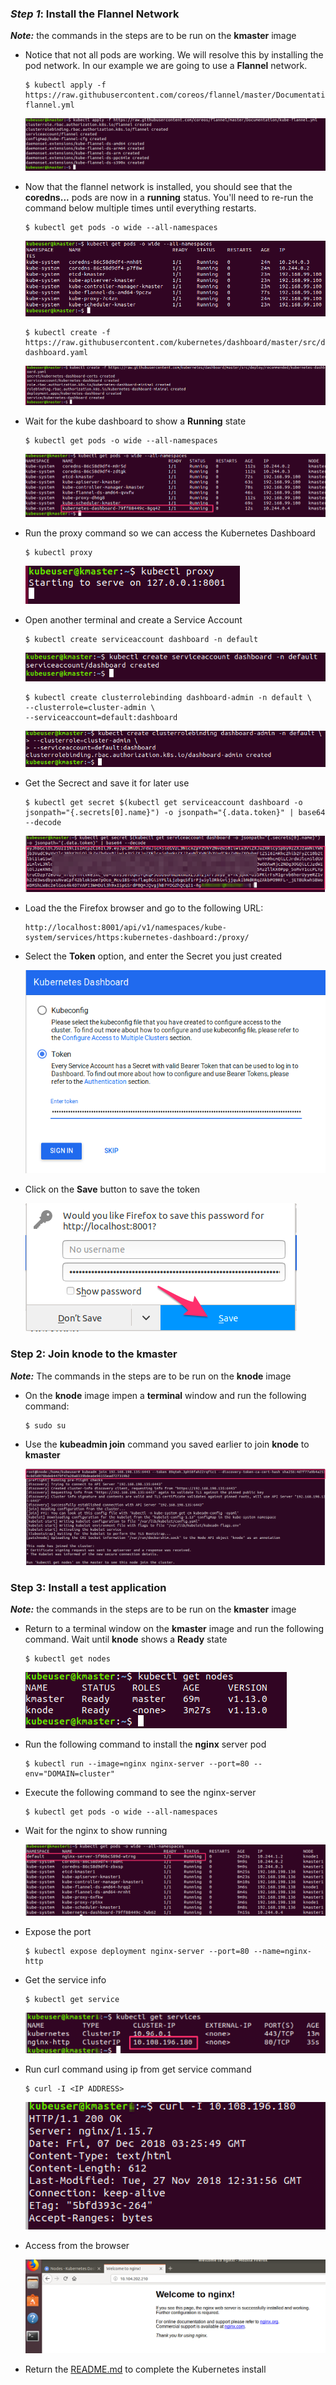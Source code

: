 

### ***Step 1***: Install the Flannel Network

***Note:*** the commands in the steps are to be run on the **kmaster** image

- Notice that not all pods are working. We will resolve this by installing the pod network. In our example we are going to use a **Flannel** network. 

    ```
    $ kubectl apply -f https://raw.githubusercontent.com/coreos/flannel/master/Documentation/kube-flannel.yml
    ```

    ![](images/img33.png)

- Now that the flannel network is installed, you should see that the **coredns...** pods are now in a **running** status. You'll need to re-run the command below multiple times until everything restarts.

    ```
    $ kubectl get pods -o wide --all-namespaces
    ```

    ![](images/img34.png)

    ```
    $ kubectl create -f https://raw.githubusercontent.com/kubernetes/dashboard/master/src/deploy/recommended/kubernetes-dashboard.yaml
    ```
    ![](images/img35.png)

- Wait for the kube dashboard to show a **Running** state

    ```
    $ kubectl get pods -o wide --all-namespaces
    ```

    ![](images/img47.png)

- Run the proxy command so we can access the Kubernetes Dashboard

    ```
    $ kubectl proxy
    ```

    ![](images/img36.png)

- Open another terminal and create a Service Account

    ```
    $ kubectl create serviceaccount dashboard -n default
    ```

    ![](images/img39.png)

    ```
    $ kubectl create clusterrolebinding dashboard-admin -n default \
    --clusterrole=cluster-admin \
    --serviceaccount=default:dashboard
    ```

    ![](images/img40.png)

- Get the Secrect and save it for later use

    ```
    $ kubectl get secret $(kubectl get serviceaccount dashboard -o jsonpath="{.secrets[0].name}") -o jsonpath="{.data.token}" | base64 --decode
    ```

    ![](images/img41.png)

- Load the the Firefox browser and go to the following URL:

    ```
    http://localhost:8001/api/v1/namespaces/kube-system/services/https:kubernetes-dashboard:/proxy/
    ```

- Select the **Token** option, and enter the Secret you just created

    ![](images/img42.png)

- Click on the **Save** button to save the token

    ![](images/img43.png)

### **Step 2**: Join knode to the kmaster

***Note:*** The commands in the steps are to be run on the **knode** image

- On the **knode** image impen a **terminal** window and run the following command:
    
    ```
    $ sudo su
    ```

 - Use the **kubeadmin join** command you saved earlier to join **knode** to **kmaster**

    ![](images/img224.png)

    
### **Step 3**: Install a test application

***Note:*** the commands in the steps are to be run on the **kmaster** image

- Return to a terminal window on the **kmaster** image and run the following command. Wait until **knode** shows a **Ready** state

    ```
    $ kubectl get nodes
    ```

    ![](images/img44.png)

- Run the following command to install the **nginx** server pod

    ```
    $ kubectl run --image=nginx nginx-server --port=80 --env="DOMAIN=cluster"
    ```

- Execute the following command to see the nginx-server

    ```
    $ kubectl get pods -o wide --all-namespaces
    ```

- Wait for the nginx to show running

    ![](images/img101.png)

- Expose the port

    ```
    $ kubectl expose deployment nginx-server --port=80 --name=nginx-http
    ```

- Get the service info

    ```
    $ kubectl get service
    ```

    ![](images/img102.png)

- Run curl command using ip from get service command

    ```
    $ curl -I <IP ADDRESS>
    ```

    ![](images/img103.png)

- Access from the browser

    ![](images/img223.png)

- Return the [README.md](./README.md) to complete the Kubernetes install
